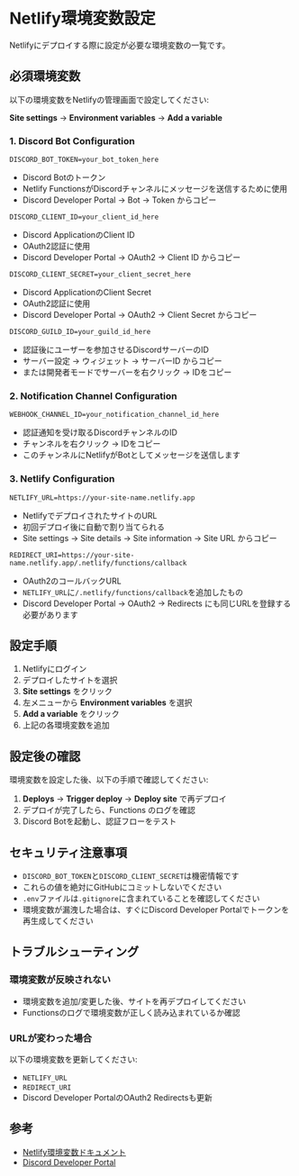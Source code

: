 # Netlify環境変数設定

Netlifyにデプロイする際に設定が必要な環境変数の一覧です。

## 必須環境変数

以下の環境変数をNetlifyの管理画面で設定してください:

**Site settings** → **Environment variables** → **Add a variable**

### 1. Discord Bot Configuration

```
DISCORD_BOT_TOKEN=your_bot_token_here
```
- Discord Botのトークン
- Netlify FunctionsがDiscordチャンネルにメッセージを送信するために使用
- Discord Developer Portal → Bot → Token からコピー

```
DISCORD_CLIENT_ID=your_client_id_here
```
- Discord ApplicationのClient ID
- OAuth2認証に使用
- Discord Developer Portal → OAuth2 → Client ID からコピー

```
DISCORD_CLIENT_SECRET=your_client_secret_here
```
- Discord ApplicationのClient Secret
- OAuth2認証に使用
- Discord Developer Portal → OAuth2 → Client Secret からコピー

```
DISCORD_GUILD_ID=your_guild_id_here
```
- 認証後にユーザーを参加させるDiscordサーバーのID
- サーバー設定 → ウィジェット → サーバーID からコピー
- または開発者モードでサーバーを右クリック → IDをコピー

### 2. Notification Channel Configuration

```
WEBHOOK_CHANNEL_ID=your_notification_channel_id_here
```
- 認証通知を受け取るDiscordチャンネルのID
- チャンネルを右クリック → IDをコピー
- このチャンネルにNetlifyがBotとしてメッセージを送信します

### 3. Netlify Configuration

```
NETLIFY_URL=https://your-site-name.netlify.app
```
- NetlifyでデプロイされたサイトのURL
- 初回デプロイ後に自動で割り当てられる
- Site settings → Site details → Site information → Site URL からコピー

```
REDIRECT_URI=https://your-site-name.netlify.app/.netlify/functions/callback
```
- OAuth2のコールバックURL
- `NETLIFY_URL`に`/.netlify/functions/callback`を追加したもの
- Discord Developer Portal → OAuth2 → Redirects にも同じURLを登録する必要があります

## 設定手順

1. Netlifyにログイン
2. デプロイしたサイトを選択
3. **Site settings** をクリック
4. 左メニューから **Environment variables** を選択
5. **Add a variable** をクリック
6. 上記の各環境変数を追加

## 設定後の確認

環境変数を設定した後、以下の手順で確認してください:

1. **Deploys** → **Trigger deploy** → **Deploy site** で再デプロイ
2. デプロイが完了したら、Functions のログを確認
3. Discord Botを起動し、認証フローをテスト

## セキュリティ注意事項

- `DISCORD_BOT_TOKEN`と`DISCORD_CLIENT_SECRET`は機密情報です
- これらの値を絶対にGitHubにコミットしないでください
- `.env`ファイルは`.gitignore`に含まれていることを確認してください
- 環境変数が漏洩した場合は、すぐにDiscord Developer Portalでトークンを再生成してください

## トラブルシューティング

### 環境変数が反映されない

- 環境変数を追加/変更した後、サイトを再デプロイしてください
- Functionsのログで環境変数が正しく読み込まれているか確認

### URLが変わった場合

以下の環境変数を更新してください:
- `NETLIFY_URL`
- `REDIRECT_URI`
- Discord Developer PortalのOAuth2 Redirectsも更新

## 参考

- [Netlify環境変数ドキュメント](https://docs.netlify.com/environment-variables/overview/)
- [Discord Developer Portal](https://discord.com/developers/applications)

